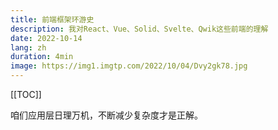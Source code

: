 ```yaml
---
title: 前端框架环游史
description: 我对React、Vue、Solid、Svelte、Qwik这些前端的理解
date: 2022-10-14
lang: zh
duration: 4min
image: https://img1.imgtp.com/2022/10/04/Dvy2gk78.jpg
---
```

[[TOC]]

咱们应用层日理万机，不断减少复杂度才是正解。
